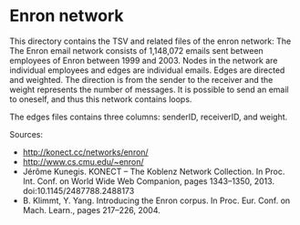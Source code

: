 Enron network
=============

This directory contains the TSV and related files of the enron network: The 
The Enron email network consists of 1,148,072 emails sent between employees of Enron between 1999 and 2003. Nodes in the network are individual employees and edges are individual emails.  Edges are directed and weighted. The direction is from the sender to the receiver and the weight represents the number of messages. It is possible to send an email to oneself, and thus this network contains loops. 

The edges files contains three columns: senderID, receiverID, and weight.

Sources:

* http://konect.cc/networks/enron/
* http://www.cs.cmu.edu/~enron/
* Jérôme Kunegis. KONECT – The Koblenz Network Collection. In Proc. Int. Conf. on World Wide Web Companion, pages 1343–1350, 2013. doi:10.1145/2487788.2488173
* B. Klimmt, Y. Yang. Introducing the Enron corpus. In Proc. Eur. Conf. on Mach. Learn., pages 217–226, 2004.
